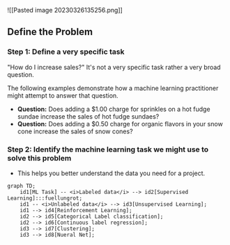 
![[Pasted image 20230326135256.png]]

## Define the Problem


### **Step 1: Define a very specific task**  

"How do I increase sales?" It's not a very specific task rather a very broad question.

The following examples demonstrate how a machine learning practitioner might attempt to answer that question.

-   **Question:** Does adding a $1.00 charge for sprinkles on a hot fudge sundae increase the sales of hot fudge sundaes?
-   **Question:** Does adding a $0.50 charge for organic flavors in your snow cone increase the sales of snow cones?

### **Step 2: Identify the machine learning task we might use to solve this problem**

-   This helps you better understand the data you need for a project.
```mermaid
graph TD;
	id1[ML Task] -- <i>Labeled data</i> --> id2[Supervised Learning]:::fuellungrot;
	id1 -- <i>Unlabeled data</i> --> id3[Unsupervised Learning];
	id1 --> id4[Reinforcement Learning];
	id2 --> id5[Categorical Label classification];
	id2 --> id6[Continuous label regression];
	id3 --> id7[Clustering];
	id3 --> id8[Nueral Net];
```


